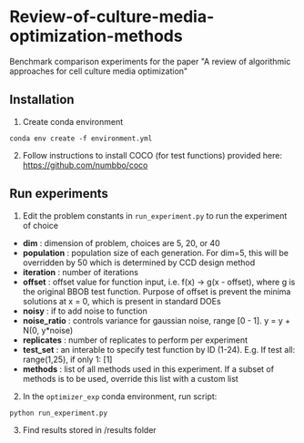# Review-of-culture-media-optimization-methods
Benchmark comparison experiments for the paper "A review of algorithmic approaches for cell culture media optimization"

## Installation
1. Create conda environment
```
conda env create -f environment.yml
```
2. Follow instructions to install COCO (for test functions) provided here: https://github.com/numbbo/coco 

## Run experiments
1. Edit the problem constants in `run_experiment.py` to run the experiment of choice
- **dim** : dimension of problem, choices are 5, 20, or 40
- **population** : population size of each generation. For dim=5, this will be overridden by 50 which is determined by CCD design method
- **iteration** : number of iterations
- **offset** : offset value for function input, i.e. f(x) -> g(x - offset), where g is the original BBOB test function. Purpose of offset is prevent the minima solutions at x = 0, which is present in standard DOEs
- **noisy** : if to add noise to function
- **noise_ratio** : controls variance for gaussian noise, range [0 - 1]. y = y + N(0, y*noise)
- **replicates** : number of replicates to perform per experiment
- **test_set** : an interable to specify test function by ID (1-24). E.g. If test all: range(1,25), if only 1: [1]
- **methods** : list of all methods used in this experiment. If a subset of methods is to be used, override this list with a custom list

2. In the `optimizer_exp` conda environment, run script:
```
python run_experiment.py
```
3. Find results stored in /results folder
